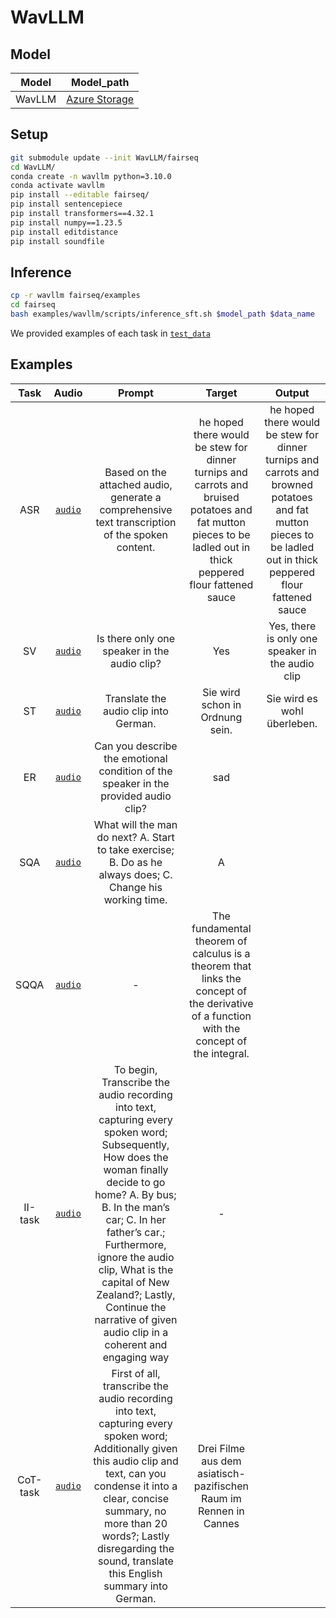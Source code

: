 # WavLLM

## Model
| Model |  Model_path |
| :-----: | :-----: |
| WavLLM | [Azure Storage](https://valle.blob.core.windows.net/share/wavllm/final.pt?sv=2021-10-04&st=2024-03-22T11%3A04%3A00Z&se=2025-05-23T11%3A04%3A00Z&sr=b&sp=r&sig=K77BMU5ZMqGnwYrTUsVI26fFQB53rneekGplm4liZ8M%3D)|

## Setup

```bash
git submodule update --init WavLLM/fairseq
cd WavLLM/
conda create -n wavllm python=3.10.0
conda activate wavllm
pip install --editable fairseq/
pip install sentencepiece
pip install transformers==4.32.1
pip install numpy==1.23.5
pip install editdistance
pip install soundfile
```

## Inference
```bash
cp -r wavllm fairseq/examples
cd fairseq
bash examples/wavllm/scripts/inference_sft.sh $model_path $data_name
```
We provided examples of each task in [`test_data`](wavllm/test_data)

## Examples
| Task |  Audio | Prompt |  Target |  Output |
| :-----: | :-----: | :-----: | :-----: | :-----: |
| ASR | [`audio`](wavllm/test_data/audio/asr.flac) | Based on the attached audio, generate a comprehensive text transcription of the spoken content. | he hoped there would be stew for dinner turnips and carrots and bruised potatoes and fat mutton pieces to be ladled out in thick peppered flour fattened sauce | he hoped there would be stew for dinner turnips and carrots and browned potatoes and fat mutton pieces to be ladled out in thick peppered flour fattened sauce  |
| SV | [`audio`](wavllm/test_data/audio/sv.wav) | Is there only one speaker in the audio clip? | Yes | Yes, there is only one speaker in the audio clip  |
| ST | [`audio`](wavllm/test_data/audio/st.flac) | Translate the audio clip into German. | Sie wird schon in Ordnung sein. | Sie wird es wohl überleben.  |
| ER | [`audio`](wavllm/test_data/audio/emo.wav) | Can you describe the emotional condition of the speaker in the provided audio clip? | sad |   |
| SQA | [`audio`](wavllm/test_data/audio/sqa.wav) | What will the man do next? A. Start to take exercise; B. Do as he always does; C. Change his working time. | A |   |
| SQQA | [`audio`](wavllm/test_data/audio/sqqa.wav) | - | The fundamental theorem of calculus is a theorem that links the concept of the derivative of a function with the concept of the integral. |   |
| II-task | [`audio`](wavllm/test_data/audio/II-task.wav) | To begin, Transcribe the audio recording into text, capturing every spoken word; Subsequently, How does the woman finally decide to go home? A. By bus; B. In the man’s car; C. In her father’s car.; Furthermore, ignore the audio clip, What is the capital of New Zealand?; Lastly, Continue the narrative of given audio clip in a coherent and engaging way |  - |   |
| CoT-task | [`audio`](wavllm/test_data/audio/CoT-task.wav) | First of all, transcribe the audio recording into text, capturing every spoken word; Additionally given this audio clip and text, can you condense it into a clear, concise summary, no more than 20 words?; Lastly disregarding the sound, translate this English summary into German. | Drei Filme aus dem asiatisch-pazifischen Raum im Rennen in Cannes |   |
